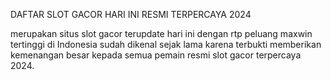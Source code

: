 DAFTAR SLOT GACOR HARI INI RESMI TERPERCAYA 2024

merupakan situs slot gacor terupdate hari ini dengan rtp peluang maxwin tertinggi di Indonesia sudah dikenal sejak lama karena terbukti memberikan kemenangan besar kepada semua pemain resmi slot gacor terpercaya 2024.
